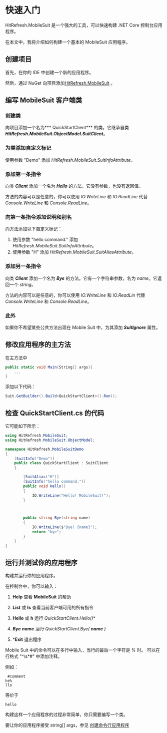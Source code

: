 # 快速入门

HitRefresh.MobileSuit 是一个强大的工具，可以快速构建 .NET Core 控制台应用程序。

在本文中，我将介绍如何构建一个基本的 MobileSuit 应用程序。

## 创建项目

首先，在你的 IDE 中创建一个新的应用程序。

然后，通过 NuGet 向项目添加[HitRefresh.MobileSuit](https://www.nuget.org/packages/HitRefresh.MobileSuit/) 。

## 编写 MobileSuit 客户端类

### 创建类

向项目添加一个名为*** QuickStartClient*** 的类。它继承自类 ***HitRefresh.MobileSuit.ObjectModel.SuitClient***。

### 为类添加自定义标记

使用参数 "Demo" 添加 *HitRefresh.MobileSuit.SuitInfoAttribute*。

### 添加第一条指令

向类 ***Client*** 添加一个名为 ***Hello*** 的方法。它没有参数，也没有返回值。

方法的内容可以是任意的，你可以使用 *IO.WriteLine* 和 *IO.ReadLine* 代替 *Console.WriteLine* 和 *Console.ReadLine*。

### 向第一条指令添加说明和别名

向方法添加以下自定义标记：

1. 使用参数 "hello command." 添加 _HitRefresh.MobileSuit.SuitInfoAttribute_。
2. 使用参数 "H" 添加 _HitRefresh.MobileSuit.SuitAliasAttribute_。

### 添加另一条指令

向类 ***Client*** 添加一个名为 ***Bye*** 的方法。它有一个字符串参数，名为 *name*。它返回一个 *string*。

方法的内容可以是任意的，你可以使用 _IO.WriteLine_ 和 _IO.ReadLin_ 代替 *Console.WriteLine* 和 *Console.ReadLine*。

### 此外

如果你不希望某些公共方法出现在 Mobile Suit 中，为其添加 ***SuitIgnore*** 属性。

## 修改应用程序的主方法

在主方法中

``` csharp
public static void Main(String[] args){
    ...
}
```

添加以下代码：

``` csharp
Suit.GetBuilder().Build<QuickStartClient>().Run();
```

## 检查 QuickStartClient.cs 的代码

它可能如下所示：

``` csharp
using HitRefresh.MobileSuit;
using HitRefresh.MobileSuit.ObjectModel;

namespace HitRefresh.MobileSuitDemo
{
    [SuitInfo("Demo")]
    public class QuickStartClient : SuitClient
    {

        [SuitAlias("H")]
        [SuitInfo("hello command.")]
        public void Hello()
        {
            IO.WriteLine("Hello! MobileSuit!");
        }



        public string Bye(string name)
        {
            IO.WriteLine($"Bye! {name}");
            return "bye";
        }
    }
}


```

## 运行并测试你的应用程序

构建并运行你的应用程序。

在控制台中，你可以输入：

1. **Help** 查看 **MobileSuit** 的帮助

2. **List** 或 **ls** 查看当前客户端可用的所有指令

3. **Hello** 或 **h** 运行 *QuickStartClient.Hello()**

4. ***Bye** ***name*** 运行 *QuickStartClient.Bye(* ***name*** *)**

5. ***Exit** 退出程序

Mobile Suit 中的命令可以在多行中输入，当行的最后一个字符是 *%* 时。
可以在行格式 "^\s*#" 中添加注释。

例如：

```text
 #comment
he%
llo
```

等价于

```text
hello
```

构建这样一个应用程序的过程非常简单，你只需要编写一个类。

要让你的应用程序接受 string[] args，参见 [创建命令行应用程序](./创建命令行应用程序.md)